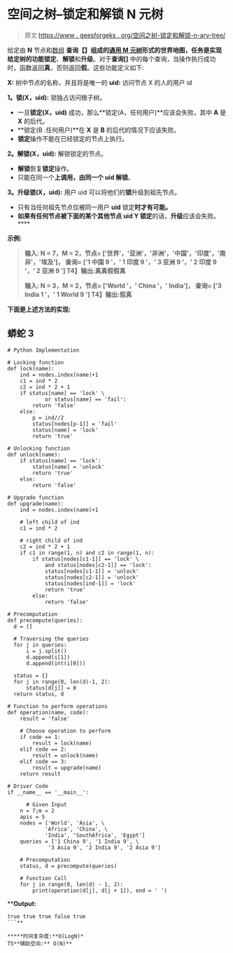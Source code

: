 # 空间之树–锁定和解锁 N 元树

> 原文:[https://www . geesforgeks . org/空间之树-锁定和解锁-n-ary-tree/](https://www.geeksforgeeks.org/tree-of-space-locking-and-unlocking-n-ary-tree/)

给定由 **N** 节点和[数组](https://www.geeksforgeeks.org/introduction-to-arrays/) **查询【】**组成的[通用 M 元树](https://www.geeksforgeeks.org/generic-treesn-array-trees/)形式的世界地图，任务是实现给定树的功能**锁定**、**解锁**和**升级**。对于**查询[]** 中的每个查询，当操作执行成功时，函数返回**真**，否则返回**假**。这些功能定义如下:

**X:** 树中节点的名称，并且将是唯一的
**uid:** 访问节点 X 的人的用户 id

**1。锁(X，uid):** 锁独占访问根子树。

*   一旦**锁定(X，uid)** 成功，那么**锁定(A，任何用户)**应该会失败，其中 **A** 是 **X** 的后代。
*   **锁定(B .任何用户)**在 **X** 是 **B** 的后代的情况下应该失败。
*   **锁定**操作不能在已经锁定的节点上执行。

**2。解锁(X，uid):** 解锁锁定的节点。

*   **解锁**恢复**锁定**操作。
*   只能在同一个**上调用，由同一个 **uid** 解锁**。

**3。升级锁(X，uid):** 用户 uid 可以将他们的**锁**升级到祖先节点。

*   只有当任何祖先节点仅被同一用户 **uid** 锁定**时才有可能。**
*   **如果有任何节点被下面的某个其他节点 **uid** **Y** 锁定**的话，**升级**应该会失败。****

****示例:****

> ****输入:** N = 7，M = 2，节点= ['世界'，'亚洲'，'非洲'，'中国'，'印度'，'南非'，'埃及']，
> 查询= ['1 中国 9 '，' 1 印度 9 '，' 3 亚洲 9 '，' 2 印度 9 '，' 2 亚洲 9 ']
> T4】输出:真真假假真**
> 
> ****输入:** N = 3，M = 2，节点= ['World '，' China '，' India']，
> 查询= ['3 India 1 '，' 1 World 9 ']
> T4】输出:假真**

**下面是上述方法的实现:**

## **蟒蛇 3**

```
# Python Implementation

# Locking function
def lock(name):
    ind = nodes.index(name)+1
    c1 = ind * 2
    c2 = ind * 2 + 1
    if status[name] == 'lock' \
            or status[name] == 'fail':
        return 'false'
    else:
        p = ind//2
        status[nodes[p-1]] = 'fail'
        status[name] = 'lock'
        return 'true'

# Unlocking function
def unlock(name):
    if status[name] == 'lock':
        status[name] = 'unlock'
        return 'true'
    else:
        return 'false'

# Upgrade function
def upgrade(name):
    ind = nodes.index(name)+1

    # left child of ind
    c1 = ind * 2

    # right child of ind
    c2 = ind * 2 + 1
    if c1 in range(1, n) and c2 in range(1, n):
        if status[nodes[c1-1]] == 'lock' \
            and status[nodes[c2-1]] == 'lock':
            status[nodes[c1-1]] = 'unlock'
            status[nodes[c2-1]] = 'unlock'
            status[nodes[ind-1]] = 'lock'
            return 'true'
        else:
            return 'false'

# Precomputation
def precompute(queries):
  d = []

  # Traversing the queries
  for j in queries:
      i = j.split()
      d.append(i[1])
      d.append(int(i[0]))

  status = {}
  for j in range(0, len(d)-1, 2):
      status[d[j]] = 0
  return status, d

# Function to perform operations
def operation(name, code):
    result = 'false'

    # Choose operation to perform
    if code == 1:
        result = lock(name)
    elif code == 2:
        result = unlock(name)
    elif code == 3:
        result = upgrade(name)
    return result

# Driver Code
if __name__ == '__main__':

      # Given Input
    n = 7;m = 2
    apis = 5
    nodes = ['World', 'Asia', \
            'Africa', 'China', \
            'India', 'SouthAfrica', 'Egypt']
    queries = ['1 China 9', '1 India 9', \
             '3 Asia 9', '2 India 9', '2 Asia 9']

    # Precomputation
    status, d = precompute(queries)

    # Function Call
    for j in range(0, len(d) - 1, 2):
        print(operation(d[j], d[j + 1]), end = ' ')
```

****Output:** 

```
true true true false true
```** 

*****时间复杂度:**O(LogN)*
T5**辅助空间:** O(N)**